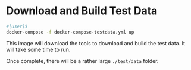 # Download and Build Test Data

```bash
#[user]$
docker-compose -f docker-compose-testdata.yml up
```

This image will download the tools to download and build the test data.  It will take some time to run.

Once complete, there will be a rather large `./test/data` folder.
